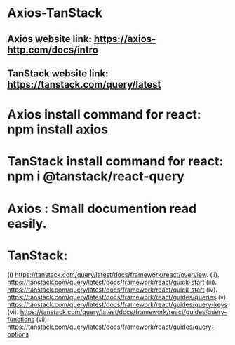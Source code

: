 # Axios-TanStack
## Axios website link:   https://axios-http.com/docs/intro
## TanStack website link:   https://tanstack.com/query/latest

# Axios install command for react: npm install axios
# TanStack install command for react:  npm i @tanstack/react-query

# Axios : Small documention read easily.

# TanStack: 
(i) https://tanstack.com/query/latest/docs/framework/react/overview. 
(ii). https://tanstack.com/query/latest/docs/framework/react/quick-start
(iii). https://tanstack.com/query/latest/docs/framework/react/quick-start
(iv). https://tanstack.com/query/latest/docs/framework/react/guides/queries
(v). https://tanstack.com/query/latest/docs/framework/react/guides/query-keys
(vi). https://tanstack.com/query/latest/docs/framework/react/guides/query-functions
(vii). https://tanstack.com/query/latest/docs/framework/react/guides/query-options
